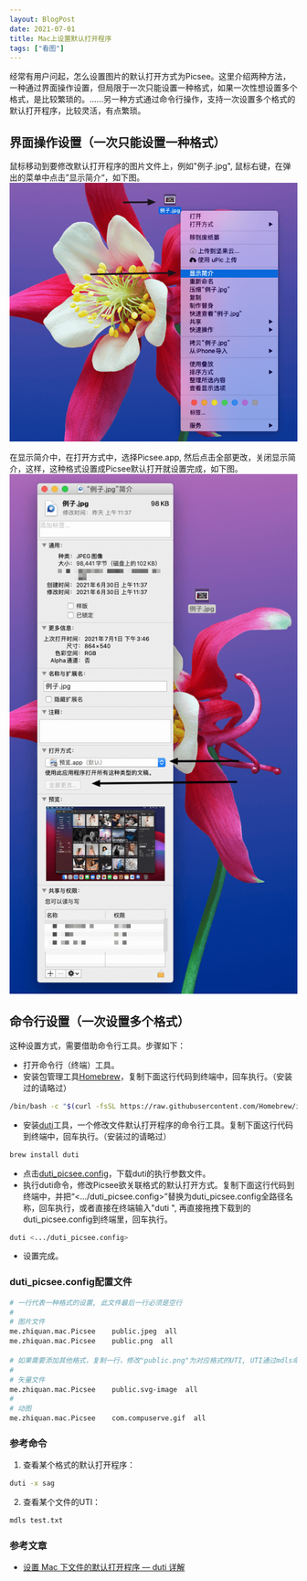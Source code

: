 ```yaml
---
layout: BlogPost
date: 2021-07-01
title: Mac上设置默认打开程序
tags: ["看图"]
---
```


经常有用户问起，怎么设置图片的默认打开方式为Picsee。这里介绍两种方法，一种通过界面操作设置，但局限于一次只能设置一种格式，如果一次性想设置多个格式，是比较繁琐的。......<!-- more -->另一种方式通过命令行操作，支持一次设置多个格式的默认打开程序，比较灵活，有点繁琐。

## 界面操作设置（一次只能设置一种格式）
鼠标移动到要修改默认打开程序的图片文件上，例如"例子.jpg", 鼠标右键，在弹出的菜单中点击”显示简介“，如下图。
![右键菜单.png](./images/Default_open/rightMenu.png)

在显示简介中，在打开方式中，选择Picsee.app, 然后点击全部更改，关闭显示简介，这样，这种格式设置成Picsee默认打开就设置完成，如下图。
![简介.png](./images/Default_open/fileIntroduce.png)

## 命令行设置（一次设置多个格式）
这种设置方式，需要借助命令行工具。步骤如下：

- 打开命令行（终端）工具。
- 安装包管理工具[Homebrew](https://brew.sh/index_zh-cn)，复制下面这行代码到终端中，回车执行。（安装过的请略过）

```bash
/bin/bash -c "$(curl -fsSL https://raw.githubusercontent.com/Homebrew/install/HEAD/install.sh)"
```

- 安装[duti](https://github.com/moretension/duti)工具，一个修改文件默认打开程序的命令行工具。复制下面这行代码到终端中，回车执行。（安装过的请略过）

```bash
brew install duti
```

- 点击<a href="/blog/images/Default_open/duti_picsee.config" download>duti_picsee.config</a>，下载duti的执行参数文件。
- 执行duti命令，修改Picsee欲关联格式的默认打开方式。复制下面这行代码到终端中，并把“<.../duti_picsee.config>”替换为duti_picsee.config全路径名称，回车执行，或者直接在终端输入"duti ", 再直接拖拽下载到的duti_picsee.config到终端里，回车执行。

```bash
duti <.../duti_picsee.config>
```

- 设置完成。



### duti_picsee.config配置文件

```bash
# 一行代表一种格式的设置, 此文件最后一行必须是空行
#
# 图片文件
me.zhiquan.mac.Picsee    public.jpeg  all
me.zhiquan.mac.Picsee    public.png  all

# 如果需要添加其他格式，复制一行，修改"public.png"为对应格式的UTI, UTI通过mdls命令获取
#
# 矢量文件
me.zhiquan.mac.Picsee    public.svg-image  all
#
# 动图
me.zhiquan.mac.Picsee    com.compuserve.gif  all


```

### 参考命令

1. 查看某个格式的默认打开程序：

```bash
duti -x sag
```

2. 查看某个文件的UTI：

```bash
mdls test.txt
```

### 参考文章

- [设置 Mac 下文件的默认打开程序 — duti 详解](https://segmentfault.com/a/1190000004395085)